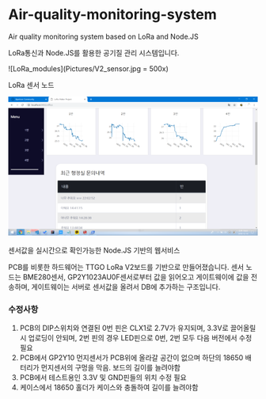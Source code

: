 # Air-quality-monitoring-system
Air quality monitoring system based on LoRa and Node.JS

LoRa통신과 Node.JS를 활용한 공기질 관리 시스템입니다.

![LoRa_modules](Pictures/V2_sensor.jpg = 500x)

LoRa 센서 노드


![LoRa_modules](Pictures/Server1.png)

센서값을 실시간으로 확인가능한 Node.JS 기반의 웹서비스


PCB를 비롯한 하드웨어는 TTGO LoRa V2보드를 기반으로 만들어졌습니다. 센서 노드는 BME280센서, GP2Y1023AU0F센서로부터 값을 읽어오고 게이트웨이에 값을 전송하며, 게이트웨이는 서버로 센서값을 올려서 DB에 추가하는 구조입니다.

### 수정사항
1. PCB의 DIP스위치와 연결된 0번 핀은 CLX1로 2.7V가 유지되며, 3.3V로 끌어올릴 시 업로딩이 안되며, 2번 핀의 경우 LED핀으로 0번, 2번 모두 다음 버전에서 수정 필요
1. PCB에서 GP2Y10 먼지센서가 PCB위에 올라갈 공간이 없으며 하단의 18650 배터리가 먼지센서의 구멍을 막음. 보드의 길이를 늘려야함
1. PCB에서 테스트용인 3.3V 및 GND핀들의 위치 수정 필요
1. 케이스에서 18650 홀더가 케이스와 충돌하여 길이를 늘려야함